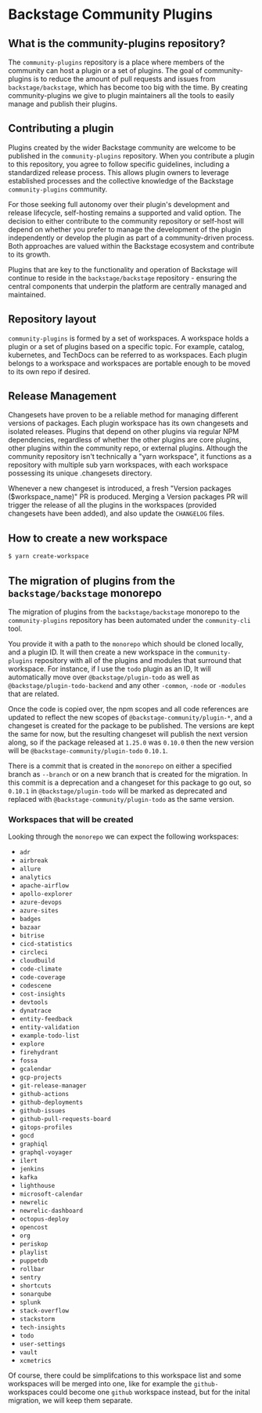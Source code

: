 # Backstage Community Plugins

## What is the community-plugins repository?

The `community-plugins` repository is a place where members of the community can host a plugin or a set of plugins. The goal of community-plugins is to reduce the amount of pull requests and issues from `backstage/backstage`, which has become too big with the time.
By creating community-plugins we give to plugin maintainers all the tools to easily manage and publish their plugins.

## Contributing a plugin

Plugins created by the wider Backstage community are welcome to be published in the `community-plugins` repository. When you contribute a plugin to this repository, you agree to follow specific guidelines, including a standardized release process. This allows plugin owners to leverage established processes and the collective knowledge of the Backstage `community-plugins` community.

For those seeking full autonomy over their plugin's development and release lifecycle, self-hosting remains a supported and valid option. The decision to either contribute to the community repository or self-host will depend on whether you prefer to manage the development of the plugin independently or develop the plugin as part of a community-driven process. Both approaches are valued within the Backstage ecosystem and contribute to its growth.

Plugins that are key to the functionality and operation of Backstage will continue to reside in the `backstage/backstage` repository - ensuring the central components that underpin the platform are centrally managed and maintained.

## Repository layout

`community-plugins` is formed by a set of workspaces. A workspace holds a plugin or a set of plugins based on a specific topic. For example, catalog, kubernetes, and TechDocs can be referred to as workspaces.
Each plugin belongs to a workspace and workspaces are portable enough to be moved to its own repo if desired.

## Release Management

Changesets have proven to be a reliable method for managing different versions of packages.
Each plugin workspace has its own changesets and isolated releases. Plugins that depend on other plugins via regular NPM dependencies, regardless of whether the other plugins are core plugins, other plugins within the community repo, or external plugins.
Although the community repository isn't technically a "yarn workspace", it functions as a repository with multiple sub yarn workspaces, with each workspace possessing its unique .changesets directory.

Whenever a new changeset is introduced, a fresh "Version packages ($workspace_name)" PR is produced. Merging a Version packages PR will trigger the release of all the plugins in the workspaces (provided changesets have been added), and also update the `CHANGELOG` files.

## How to create a new workspace

```bash
$ yarn create-workspace
```


## The migration of plugins from the `backstage/backstage` monorepo

The migration of plugins from the `backstage/backstage` monorepo to the `community-plugins` repository has been automated under the `community-cli` tool.

You provide it with a path to the `monorepo` which should be cloned locally, and a plugin ID. It will then create a new workspace in the `community-plugins` repository with all of the plugins and modules that surround that workspace. For instance, if I use the `todo` plugin as an ID, It will automatically move over `@backstage/plugin-todo` as well as `@backstage/plugin-todo-backend` and any other `-common`, `-node` or `-modules` that are related.

Once the code is copied over, the npm scopes and all code references are updated to reflect the new scopes of `@backstage-community/plugin-*`, and a changeset is created for the package to be published. The versions are kept the same for now, but the resulting changeset will publish the next version along, so if the package released at `1.25.0` was `0.10.0` then the new version will be `@backstage-community/plugin-todo` `0.10.1`.

There is a commit that is created in the `monorepo` on either a specified branch as `--branch` or on a new branch that is created for the migration. In this commit is a deprecation and a changeset for this package to go out, so `0.10.1` in `@backstage/plugin-todo` will be marked as deprecated and replaced with `@backstage-community/plugin-todo` as the same version.

### Workspaces that will be created

Looking through the `monorepo` we can expect the following workspaces:

- `adr`
- `airbreak`
- `allure`
- `analytics`
- `apache-airflow`
- `apollo-explorer`
- `azure-devops`
- `azure-sites`
- `badges`
- `bazaar`
- `bitrise`
- `cicd-statistics`
- `circleci`
- `cloudbuild`
- `code-climate`
- `code-coverage`
- `codescene`
- `cost-insights`
- `devtools`
- `dynatrace`
- `entity-feedback`
- `entity-validation`
- `example-todo-list`
- `explore`
- `firehydrant`
- `fossa`
- `gcalendar`
- `gcp-projects`
- `git-release-manager`
- `github-actions`
- `github-deployments`
- `github-issues`
- `github-pull-requests-board`
- `gitops-profiles`
- `gocd`
- `graphiql`
- `graphql-voyager`
- `ilert`
- `jenkins`
- `kafka`
- `lighthouse`
- `microsoft-calendar`
- `newrelic`
- `newrelic-dashboard`
- `octopus-deploy`
- `opencost`
- `org`
- `periskop`
- `playlist`
- `puppetdb`
- `rollbar`
- `sentry`
- `shortcuts`
- `sonarqube`
- `splunk`
- `stack-overflow`
- `stackstorm`
- `tech-insights`
- `todo`
- `user-settings`
- `vault`
- `xcmetrics`

Of course, there could be simplifcations to this workspace list and some workspaces will be merged into one, like for example the `github-` workspaces could become one `github` workspace instead, but for the inital migration, we will keep them separate.
